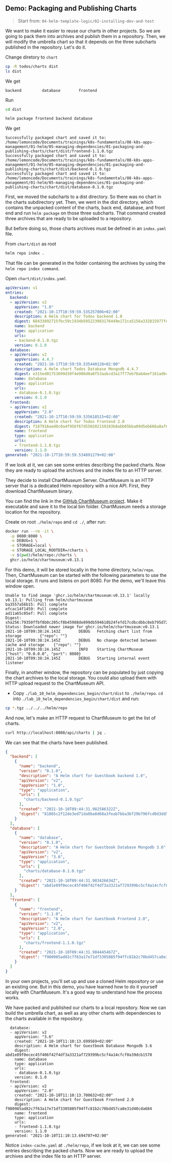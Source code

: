 ## Demo: Packaging and Publishing Charts


> Start from: `04-helm-template-logic/02-installing-dev-and-test`

We want to make it easier to reuse our charts in other projects. So we are going to pack them into archives and publish them in a repository. Then, we will modify the umbrella chart so that it depends on the three subcharts published in the repository. Let's do it. 

Change diretory to `chart`

```bash
cp -R todos/charts dist
ls dist
```

We get 

```
backend         database        frontend
```

Run

```bash
cd dist
```

```bash
helm package frontend backend database
```

We get 

```
Successfully packaged chart and saved it to: /home/lemoncode/Documents/trainings/k8s-fundamentals/08-k8s-apps-management/01-helm/05-managing-dependencies/01-packaging-and-publishing-charts/chart/dist/frontend-1.1.0.tgz
Successfully packaged chart and saved it to: /home/lemoncode/Documents/trainings/k8s-fundamentals/08-k8s-apps-management/01-helm/05-managing-dependencies/01-packaging-and-publishing-charts/chart/dist/backend-0.1.0.tgz
Successfully packaged chart and saved it to: /home/lemoncode/Documents/trainings/k8s-fundamentals/08-k8s-apps-management/01-helm/05-managing-dependencies/01-packaging-and-publishing-charts/chart/dist/database-0.1.0.tgz
```


First, we moved the subcharts to a dist directory. So there was no chart in the charts subdirectory yet. Then, we went in the dist directory, which contains the unpacked content of the charts, back end, database, and front end and run `helm package` on those three subcharts. That command created three archives that are ready to be uploaded to a repository. 

But before doing so, those charts archives must be defined in an `index.yaml` file. 

From `chart/dist` as root

```bash
helm repo index .
```

That file can be generated in the folder containing the archives by using the `helm repo index command`. 

Open `chart/dist/index.yaml`

```yaml
apiVersion: v1
entries:
  backend:
  - apiVersion: v2
    appVersion: "1.0"
    created: "2021-10-17T10:59:59.535257006+02:00"
    description: A Helm chart for Todos backend 1.0
    digest: 68433892715fbc59c1934b595223983176449e172ca5156a332815977fe0da9c
    name: backend
    type: application
    urls:
    - backend-0.1.0.tgz
    version: 0.1.0
  database:
  - apiVersion: v2
    appVersion: 4.4.7
    created: "2021-10-17T10:59:59.535440128+02:00"
    description: A Helm chart Todos Database Mongodb 4.4.7
    digest: e315ed01753699d30f4e906d0a8f53aabcd3a17f77eb78ab4eef161adbc7c5c7
    name: database
    type: application
    urls:
    - database-0.1.0.tgz
    version: 0.1.0
  frontend:
  - apiVersion: v2
    appVersion: "2.0"
    created: "2021-10-17T10:59:59.535618515+02:00"
    description: A Helm chart for Todos Frontend 2.0
    digest: f187916aed0c0a4f956f67d550202159283b8abb65bba09d5eb666a8af610ab3
    name: frontend
    type: application
    urls:
    - frontend-1.1.0.tgz
    version: 1.1.0
generated: "2021-10-17T10:59:59.534891279+02:00"

```

If we look at it, we can see some entries describing the packed charts. Now they are ready to upload the archives and the index file to an HTTP server. 

They decide to install ChartMuseum Server. ChartMuseum is an HTTP server that is a dedicated Helm repository with a nice API. First, they download ChartMuseum binary. 

You can find the link in the [GitHub ChartMuseum project](https://github.com/chartmuseum). Make it executable and save it to the local bin folder. ChartMuseum needs a storage location for the repository. 

Create on root `./helm/repo` and `cd ./`, after run:

```bash
docker run --rm -it \
  -p 8080:8080 \
  -e DEBUG=1 \
  -e STORAGE=local \
  -e STORAGE_LOCAL_ROOTDIR=/charts \
  -v $(pwd)/helm/repo:/charts \
  ghcr.io/helm/chartmuseum:v0.13.1
```

For this demo, it will be stored locally in the home directory, `helm/repo`. Then, ChartMuseum can be started with the following parameters to use the local storage. It runs and listens on port 8080. For the demo, we'll leave this window open. 

```
Unable to find image 'ghcr.io/helm/chartmuseum:v0.13.1' locally
v0.13.1: Pulling from helm/chartmuseum
ba3557a56b15: Pull complete 
efcac14f1459: Pull complete 
ad11a65c05ef: Pull complete 
Digest: sha256:79350ffbf8b0c205cf8b45988de899db594618b24fefd17cdbcdbbc8eb795d72
Status: Downloaded newer image for ghcr.io/helm/chartmuseum:v0.13.1
2021-10-10T09:38:24.143Z        DEBUG   Fetching chart list from storage        {"repo": ""}
2021-10-10T09:38:24.145Z        DEBUG   No change detected between cache and storage    {"repo": ""}
2021-10-10T09:38:24.145Z        INFO    Starting ChartMuseum    {"host": "0.0.0.0", "port": 8080}
2021-10-10T09:38:24.145Z        DEBUG   Starting internal event listener
```

Finally, in another window, the repository can be populated by just copying the chart archives to the local storage. You could also upload them with HTTP upload request to the ChartMuseum API. 

* Copy `./lab_10_helm_dependencies_begin/chart/dist` to `./helm/repo`. `cd` into `./lab_10_helm_dependencies_begin/chart/dist` and run:

```bash
cp *.tgz ../../../helm/repo
```

And now, let's make an HTTP request to ChartMuseum to get the list of charts. 

```bash
curl http://localhost:8080/api/charts | jq .
```

We can see that the charts have been published. 

```json
{
  "backend": [
    {
      "name": "backend",
      "version": "0.1.0",
      "description": "A Helm chart for Guestbook backend 1.0",
      "apiVersion": "v2",
      "appVersion": "1.0",
      "type": "application",
      "urls": [
        "charts/backend-0.1.0.tgz"
      ],
      "created": "2021-10-10T09:44:31.982586322Z",
      "digest": "81865c2f12de3ed71da0ba0d68a3feab7bba3bf29b796fcd0d3dd5001ab66a9e"
    }
  ],
  "database": [
    {
      "name": "database",
      "version": "0.1.0",
      "description": "A Helm chart for Guestbook Database Mongodb 3.6",
      "apiVersion": "v2",
      "appVersion": "3.6",
      "type": "application",
      "urls": [
        "charts/database-0.1.0.tgz"
      ],
      "created": "2021-10-10T09:44:31.983426634Z",
      "digest": "abd1e89f0ecec45f406f42f4df3a3321af729399bc5cf4a14cfcf0a39dcb1570"
    }
  ],
  "frontend": [
    {
      "name": "frontend",
      "version": "1.1.0",
      "description": "A Helm chart for Guestbook Frontend 2.0",
      "apiVersion": "v2",
      "appVersion": "2.0",
      "type": "application",
      "urls": [
        "charts/frontend-1.1.0.tgz"
      ],
      "created": "2021-10-10T09:44:31.984445467Z",
      "digest": "f980985ad82c7f63a17e71df3305885f94ffc81b2c70bd457ca8e31d40cda684"
    }
  ]
}
```

In your own projects, you'll set up and use a cloned Helm repository or use an existing one. But in this demo, you have learned how to do it yourself locally with ChartMuseum. It's a good way to understand how the process works.  

We have packed and published our charts to a local repository. Now we can build the umbrella chart, as well as any other charts with dependencies to the charts available in the repository. 

```
  database:
  - apiVersion: v2
    appVersion: "3.6"
    created: "2021-10-10T11:10:13.699569+02:00"
    description: A Helm chart for Guestbook Database Mongodb 3.6
    digest: abd1e89f0ecec45f406f42f4df3a3321af729399bc5cf4a14cfcf0a39dcb1570
    name: database
    type: application
    urls:
    - database-0.1.0.tgz
    version: 0.1.0
  frontend:
  - apiVersion: v2
    appVersion: "2.0"
    created: "2021-10-10T11:10:13.700632+02:00"
    description: A Helm chart for Guestbook Frontend 2.0
    digest: f980985ad82c7f63a17e71df3305885f94ffc81b2c70bd457ca8e31d40cda684
    name: frontend
    type: application
    urls:
    - frontend-1.1.0.tgz
    version: 1.1.0
generated: "2021-10-10T11:10:13.694707+02:00"

```

Notice `index-cache.yaml` at `./helm/repo`, if we look at it, we can see some entries describing the packed charts. Now we are ready to upload the archives and the index file to an HTTP server. 
